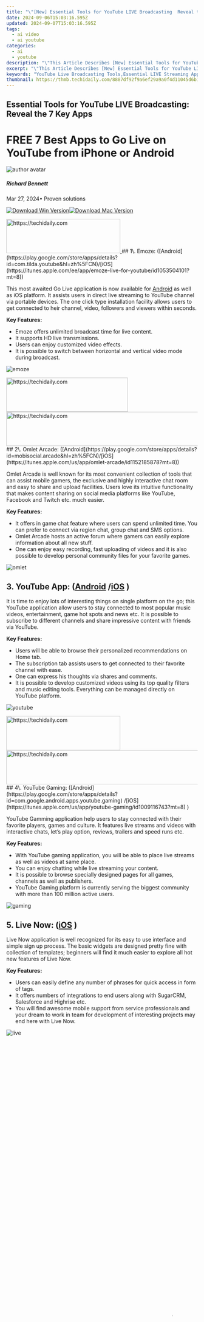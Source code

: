 ```yaml
---
title: "\"[New] Essential Tools for YouTube LIVE Broadcasting  Reveal the 7 Key Apps for 2024\""
date: 2024-09-06T15:03:16.595Z
updated: 2024-09-07T15:03:16.595Z
tags:
  - ai video
  - ai youtube
categories:
  - ai
  - youtube
description: "\"This Article Describes [New] Essential Tools for YouTube LIVE Broadcasting: Reveal the 7 Key Apps for 2024\""
excerpt: "\"This Article Describes [New] Essential Tools for YouTube LIVE Broadcasting: Reveal the 7 Key Apps for 2024\""
keywords: "YouTube Live Broadcasting Tools,Essential LIVE Streaming Apps,Key YouTube Broadcasting Apps,LIVE Streaming Best Practices,Top LIVE Broadcasting Software,Prime YouTube Streaming Tools,Ultimate LIVE Broadcasting Aids"
thumbnail: https://thmb.techidaily.com/8887df92f9a6ef29a9a0f4d11045d6b1c0399eebd3f27cb0d07dfb8b59734a92.jpg
---
```


## Essential Tools for YouTube LIVE Broadcasting: Reveal the 7 Key Apps

# FREE 7 Best Apps to Go Live on YouTube from iPhone or Android

![author avatar](https://images.wondershare.com/filmora/article-images/richard-bennett.jpg)

##### Richard Bennett

 Mar 27, 2024• Proven solutions

[![Download Win Version](https://images.wondershare.com/filmora/guide/download-btn-win.jpg)](https://tools.techidaily.com/wondershare/filmora/download/)[![Download Mac Version](https://images.wondershare.com/filmora/guide/download-btn-mac.jpg)](https://tools.techidaily.com/wondershare/filmora/download/)

<!-- affiliate ads begin -->
<a href="https://25home.pxf.io/c/5597632/2123478/16836" target="_top" id="2123478">
  <img src="//a.impactradius-go.com/display-ad/16836-2123478" border="0" alt="https://techidaily.com" width="300" height="90"/>
</a>
<img height="0" width="0" src="https://25home.pxf.io/i/5597632/2123478/16836" style="position:absolute;visibility:hidden;" border="0" />
<!-- affiliate ads end -->
## 1\. Emoze: ([Android](https://play.google.com/store/apps/details?id=com.tilda.youtube&hl=zh%5FCN)/[iOS](https://itunes.apple.com/ee/app/emoze-live-for-youtube/id1053504101?mt=8))

This most awaited Go Live application is now available for [Android](https://play.google.com/store/apps/details?id=com.tilda.youtube&hl=zh%5FCN) as well as iOS platform. It assists users in direct live streaming to YouTube channel via portable devices. The one click type installation facility allows users to get connected to heir channel, video, followers and viewers within seconds.

**Key Features:**

* Emoze offers unlimited broadcast time for live content.
* It supports HD live transmissions.
* Users can enjoy customized video effects.
* It is possible to switch between horizontal and vertical video mode during broadcast.

![ emoze](https://images.wondershare.com/filmora/article-images/emoze.jpg)

<!-- affiliate ads begin -->
<a href="https://bluettius.sjv.io/c/5597632/2139109/17108" target="_top" id="2139109">
  <img src="//a.impactradius-go.com/display-ad/17108-2139109" border="0" alt="https://techidaily.com" width="320" height="90"/>
</a>
<img height="0" width="0" src="https://bluettius.sjv.io/i/5597632/2139109/17108" style="position:absolute;visibility:hidden;" border="0" />
<!-- affiliate ads end -->
<!-- affiliate ads begin -->
<a href="https://wigfever.sjv.io/c/5597632/2014849/22899" target="_top" id="2014849">
  <img src="//a.impactradius-go.com/display-ad/22899-2014849" border="0" alt="https://techidaily.com" width="728" height="90"/>
</a>
<img height="0" width="0" src="https://wigfever.sjv.io/i/5597632/2014849/22899" style="position:absolute;visibility:hidden;" border="0" />
<!-- affiliate ads end -->
## 2\. Omlet Arcade: ([Android](https://play.google.com/store/apps/details?id=mobisocial.arcade&hl=zh%5FCN)/[iOS](https://itunes.apple.com/us/app/omlet-arcade/id1152185878?mt=8))

Omlet Arcade is well known for its most convenient collection of tools that can assist mobile gamers, the exclusive and highly interactive chat room and easy to share and upload facilities. Users love its intuitive functionality that makes content sharing on social media platforms like YouTube, Facebook and Twitch etc. much easier.

**Key Features:**

* It offers in game chat feature where users can spend unlimited time. You can prefer to connect via region chat, group chat and SMS options.
* Omlet Arcade hosts an active forum where gamers can easily explore information about all new stuff.
* One can enjoy easy recording, fast uploading of videos and it is also possible to develop personal community files for your favorite games.

![ omlet](https://images.wondershare.com/filmora/article-images/omlet.jpg)

## 3\. YouTube App: ([Android](https://play.google.com/store/apps/details?id=com.google.android.youtube&hl=zh%5FCN) /[iOS](https://itunes.apple.com/us/app/youtube-watch-and-share-videos-music-clips/id544007664?mt=8) )

It is time to enjoy lots of interesting things on single platform on the go; this YouTube application allow users to stay connected to most popular music videos, entertainment, game hot spots and news etc. It is possible to subscribe to different channels and share impressive content with friends via YouTube.

**Key Features:**

* Users will be able to browse their personalized recommendations on Home tab.
* The subscription tab assists users to get connected to their favorite channel with ease.
* One can express his thoughts via shares and comments.
* It is possible to develop customized videos using its top quality filters and music editing tools. Everything can be managed directly on YouTube platform.

![youtube](https://images.wondershare.com/filmora/article-images/youtube.jpg)

<!-- affiliate ads begin -->
<a href="https://wigfever.sjv.io/c/5597632/2005183/22899" target="_top" id="2005183">
  <img src="//a.impactradius-go.com/display-ad/22899-2005183" border="0" alt="https://techidaily.com" width="300" height="90"/>
</a>
<img height="0" width="0" src="https://wigfever.sjv.io/i/5597632/2005183/22899" style="position:absolute;visibility:hidden;" border="0" />
<!-- affiliate ads end -->
<!-- affiliate ads begin -->
<a href="https://ephamedtechinc.pxf.io/c/5597632/2137204/26400" target="_top" id="2137204">
  <img src="//a.impactradius-go.com/display-ad/26400-2137204" border="0" alt="https://techidaily.com" width="728" height="90"/>
</a>
<img height="0" width="0" src="https://ephamedtechinc.pxf.io/i/5597632/2137204/26400" style="position:absolute;visibility:hidden;" border="0" />
<!-- affiliate ads end -->
## 4\. YouTube Gaming: ([Android](https://play.google.com/store/apps/details?id=com.google.android.apps.youtube.gaming) /[iOS](https://itunes.apple.com/us/app/youtube-gaming/id1009116743?mt=8) )

YouTube Gamming application help users to stay connected with their favorite players, games and culture. It features live streams and videos with interactive chats, let’s play option, reviews, trailers and speed runs etc.

**Key Features:**

* With YouTube gaming application, you will be able to place live streams as well as videos at same place.
* You can enjoy chatting while live streaming your content.
* It is possible to browse specially designed pages for all games, channels as well as publishers.
* YouTube Gaming platform is currently serving the biggest community with more than 100 million active users.

![gaming](https://images.wondershare.com/filmora/article-images/gaming.jpg)

## 5\. Live Now: ([iOS](https://itunes.apple.com/cn/app/live-now-stream-live-video/id1097020890?mt=8) )

Live Now application is well recognized for its easy to use interface and simple sign up process. The basic widgets are designed pretty fine with collection of templates; beginners will find it much easier to explore all hot new features of Live Now.

**Key Features:**

* Users can easily define any number of phrases for quick access in form of tags.
* It offers numbers of integrations to end users along with SugarCRM, Salesforce and Highrise etc.
* You will find awesome mobile support from service professionals and your dream to work in team for development of interesting projects may end here with Live Now.

![live](https://images.wondershare.com/filmora/article-images/live.jpg)

<!-- affiliate ads begin -->
<span id="1531879">
					<video width="864" height="1536" style="cursor:pointer"
           poster="//a.impactradius-go.com/display-clicktoplayimage/1531879.png"
           onclick="if(!this.playClicked){this.play();this.setAttribute('controls',true);this.playClicked=true;}">
	   <source src="//a.impactradius-go.com/display-ad/16446-1531879">
	   <img src="//a.impactradius-go.com/display-clicktoplayimage/1531879.png" style="border: none; height: 100%; width: 100%; object-fit: contain">
	</video>
	<div style="width:540px;text-align:center"><a href="javascript:window.open(decodeURIComponent('https%3A%2F%2Flaganoo.pxf.io%2Fc%2F5597632%2F1531879%2F16446'), '_blank');void(0);">Click here</a></div>
</span>
<img height="0" width="0" src="https://imp.pxf.io/i/5597632/1531879/16446" style="position:absolute;visibility:hidden;" border="0" />
<!-- affiliate ads end -->
<!-- affiliate ads begin -->
<span id="2135471">
					<video width="864" height="1536" style="cursor:pointer"
           poster="//a.impactradius-go.com/display-clicktoplayimage/2135471.png"
           onclick="if(!this.playClicked){this.play();this.setAttribute('controls',true);this.playClicked=true;}">
	   <source src="//a.impactradius-go.com/display-ad/18498-2135471">
	   <img src="//a.impactradius-go.com/display-clicktoplayimage/2135471.png" style="border: none; height: 100%; width: 100%; object-fit: contain">
	</video>
	<div style="width:540px;text-align:center"><a href="javascript:window.open(decodeURIComponent('https%3A%2F%2Funicoeye.pxf.io%2Fc%2F5597632%2F2135471%2F18498'), '_blank');void(0);">Click here</a></div>
</span>
<img height="0" width="0" src="https://imp.pxf.io/i/5597632/2135471/18498" style="position:absolute;visibility:hidden;" border="0" />
<!-- affiliate ads end -->
## 6\. Stream Tube: ([iOS](https://itunes.apple.com/cn/app/streamtube-pro/id1100534743?mt=8) )

Stream Tube application comes with so many advanced features that can assist users in easy live streaming. It can support HD as well as SD content whereas stream quality can be adjusted as per need. The donation system, ability to surf safari while live streaming and change YouTube server as per need, are some of its latest features.

**Key Features:**

* Users can enjoy editing with advanced filters, logos and manual as well as auto focus abilities.
* It offers landscape and portrait streaming abilities.
* Users can capture stills while live streaming their content.
* You will love to use its Zoomx15 feature.
* The one tap start type functionality is highly useful.

![stream](https://images.wondershare.com/filmora/article-images/stream.jpg)

## 7\. CameraFi Live: ([Android](https://play.google.com/store/apps/details?id=com.vaultmicro.camerafi.live) )

CameraFi Live app is designed for Android devices only and it makes direct connection with Facebook and YouTube for fast sharing abilities. CameraFi Live can be used with smart phone camera as well as can be connected to a USB camera unit. The interactive user platform assists in fast responses.

![camerafi](https://images.wondershare.com/filmora/article-images/camerafi.jpg)

<!-- affiliate ads begin -->
<a href="https://review-au.sjv.io/c/5597632/2135316/14409" target="_top" id="2135316">
  <img src="//a.impactradius-go.com/display-ad/14409-2135316" border="0" alt="https://techidaily.com" width="728" height="90"/>
</a>
<img height="0" width="0" src="https://review-au.sjv.io/i/5597632/2135316/14409" style="position:absolute;visibility:hidden;" border="0" />
<!-- affiliate ads end -->
**Key Features:**

* It is possible to broadcast amazing videos without any restriction over time using CameraFi Live.
* This application is well known for its professional video quality that leads to much higher performance when connected to DSLR and camcorders.
* Users will love to enjoy its ability to broadcast games with much impressive content quality
* Some of the best and most advanced features added to CameraFi Live are live poll voting, 360 degree live streaming with VR camera, picture in picture ability, advanced text and image overlays, video filters and many more.

![Filmora logo](https://images.wondershare.com/filmora/logo_icon/wondershare-filmora-logo-horizontal.png) ![filmora product interface](https://images.wondershare.com/filmora/images/common/filmora-product-banner.png)

### Filmora - Best YouTube Video Recorder and Editor

* Record YouTube videos on your computer with audio and webcam.
* [Edit videos](https://tools.techidaily.com/wondershare/filmora/download/) quickly with a wide range of gaming effects.
* Rich video tempaltes and resources for videos.
* Export to MP4, MOV, MKV, GIF and multiple formats.

[Try It Free](https://tools.techidaily.com/wondershare/filmora/download/)

For Win 7 or later (64-bit)

[Try It Free](https://tools.techidaily.com/wondershare/filmora/download/)

For macOS 10.12 or later

![secure download](https://static.wondershare.com/images-filmora/images/common/securety.svg)Secure Download

<!-- affiliate ads begin -->
<a href="https://aligracehair.sjv.io/c/5597632/2135398/19272" target="_top" id="2135398">
  <img src="//a.impactradius-go.com/display-ad/19272-2135398" border="0" alt="https://techidaily.com" width="250" height="90"/>
</a>
<img height="0" width="0" src="https://aligracehair.sjv.io/i/5597632/2135398/19272" style="position:absolute;visibility:hidden;" border="0" />
<!-- affiliate ads end -->
![author avatar](https://images.wondershare.com/filmora/article-images/richard-bennett.jpg)

<!-- affiliate ads begin -->
<a href="https://ephamedtechinc.pxf.io/c/5597632/2136615/26400" target="_top" id="2136615">
  <img src="//a.impactradius-go.com/display-ad/26400-2136615" border="0" alt="https://techidaily.com" width="728" height="90"/>
</a>
<img height="0" width="0" src="https://ephamedtechinc.pxf.io/i/5597632/2136615/26400" style="position:absolute;visibility:hidden;" border="0" />
<!-- affiliate ads end -->
Richard Bennett

Richard Bennett is a writer and a lover of all things video.

Follow @Richard Bennett


<ins class="adsbygoogle"
     style="display:block"
     data-ad-format="autorelaxed"
     data-ad-client="ca-pub-7571918770474297"
     data-ad-slot="1223367746"></ins>



<ins class="adsbygoogle"
     style="display:block"
     data-ad-client="ca-pub-7571918770474297"
     data-ad-slot="8358498916"
     data-ad-format="auto"
     data-full-width-responsive="true"></ins>

<span class="atpl-alsoreadstyle">Also read:</span>
<div><ul>
<li><a href="https://youtube-data.techidaily.com/hannel-elevation-strategy-quickly-reach-your-10k-view-quota-in-2024/"><u>[New] Channel Elevation Strategy – Quickly Reach Your 10K View Quota, In 2024</u></a></li>
<li><a href="https://youtube-data.techidaily.com/asily-download-your-favorites-handpicked-tools-reviewed-for-2024/"><u>[New] Easily Download Your Favorites Handpicked Tools Reviewed for 2024</u></a></li>
<li><a href="https://screen-sharing-recording.techidaily.com/new-harvest-highs-celebrating-farming-gaming-innovation/"><u>[New] Harvest Highs Celebrating Farming Gaming Innovation</u></a></li>
<li><a href="https://article-tips.techidaily.com/new-in-2024-deactivating-latest-os-restoring-to-mac-os-1010/"><u>[New] In 2024, Deactivating Latest OS Restoring to Mac OS 10.10</u></a></li>
<li><a href="https://youtube-data.techidaily.com/n-2024-essential-techniques-for-yt-video-tweaking-with-wm-maker/"><u>[New] In 2024, Essential Techniques for YT Video Tweaking with WM Maker</u></a></li>
<li><a href="https://youtube-data.techidaily.com/n-2024-exclusive-webcast-winners/"><u>[New] In 2024, Exclusive Webcast Winners</u></a></li>
<li><a href="https://youtube-data.techidaily.com/n-2024-the-roadmap-to-creating-successful-youtube-collaborations/"><u>[New] In 2024, The Roadmap to Creating Successful YouTube Collaborations</u></a></li>
<li><a href="https://some-techniques.techidaily.com/new-innovating-industries-with-immersive-virtual-reality/"><u>[New] Innovating Industries with Immersive Virtual Reality</u></a></li>
<li><a href="https://youtube-data.techidaily.com/avigate-to-8-online-vaults-for-free-green-screen-backdrop-archives/"><u>[New] Navigate to 8 Online Vaults for Free Green Screen Backdrop Archives</u></a></li>
<li><a href="https://youtube-zero.techidaily.com/iewership-victors-the-worlds-top-10-video-content-makers-for-2024/"><u>[New] Viewership Victors The World's Top 10 Video Content Makers for 2024</u></a></li>
<li><a href="https://instagram-clips.techidaily.com/updated-2024-approved-effortless-viewing-tackling-instagram-video-issues/"><u>[Updated] 2024 Approved Effortless Viewing Tackling Instagram Video Issues</u></a></li>
<li><a href="https://tiktok-clips.techidaily.com/updated-discover-the-50-best-viewed-tiktok-hashtags-for-2024/"><u>[Updated] Discover the 50 Best-Viewed TikTok Hashtags for 2024</u></a></li>
<li><a href="https://youtube-data.techidaily.com/ed-elevate-your-presence-the-best-5-practices-for-max-viewers-for-2024/"><u>[Updated] Elevate Your Presence The Best 5 Practices for Max Viewers for 2024</u></a></li>
<li><a href="https://youtube-data.techidaily.com/ed-enhance-video-visibility-using-creator-studio-wisdom/"><u>[Updated] Enhance Video Visibility Using Creator Studio Wisdom</u></a></li>
<li><a href="https://youtube-data.techidaily.com/ed-ethical-practices-for-accumulating-over-a-million-video-engagements/"><u>[Updated] Ethical Practices for Accumulating Over A Million Video Engagements</u></a></li>
<li><a href="https://some-techniques.techidaily.com/updated-expert-tips-for-adding-stunning-motion-blur-effects-to-photos/"><u>[Updated] Expert Tips for Adding Stunning Motion Blur Effects to Photos</u></a></li>
<li><a href="https://facebook-video-footage.techidaily.com/updated-flourishing-on-a-beauty-youtube-channel/"><u>[Updated] Flourishing on a Beauty YouTube Channel</u></a></li>
<li><a href="https://youtube-data.techidaily.com/ed-from-chat-room-to-global-stage-broadcast-google-meet-on-youtube/"><u>[Updated] From Chat Room to Global Stage Broadcast Google Meet on YouTube</u></a></li>
<li><a href="https://video-screen-grab.techidaily.com/updated-in-2024-capturing-competitive-overwatch-in-minutes/"><u>[Updated] In 2024, Capturing Competitive Overwatch in Minutes</u></a></li>
<li><a href="https://youtube-data.techidaily.com/ed-in-2024-maximizing-vids-for-cash-comparing-dm-and-yo-strategies/"><u>[Updated] In 2024, Maximizing Vids for Cash Comparing Dm & Yo Strategies</u></a></li>
<li><a href="https://youtube-data.techidaily.com/ed-in-2024-pulse-picking-playbacks-character-beats-unveiled/"><u>[Updated] In 2024, Pulse-Picking Playbacks Character Beats Unveiled</u></a></li>
<li><a href="https://youtube-data.techidaily.com/ed-in-2024-the-monetary-map-mr-beasts-financials-uncovered/"><u>[Updated] In 2024, The Monetary Map Mr. Beast’s Financials Uncovered</u></a></li>
<li><a href="https://youtube-data.techidaily.com/ed-in-2024-unlock-seo-success-precision-crafted-video-titles-and-tags/"><u>[Updated] In 2024, Unlock SEO Success Precision-Crafted Video Titles and Tags</u></a></li>
<li><a href="https://youtube-data.techidaily.com/ed-pulse-picking-playbacks-character-beats-unveiled/"><u>[Updated] Pulse-Picking Playbacks Character Beats Unveiled</u></a></li>
<li><a href="https://youtube-data.techidaily.com/ed-shrink-it-down-youtubes-video-trimming-process/"><u>[Updated] Shrink It Down YouTube's Video Trimming Process</u></a></li>
<li><a href="https://youtube-data.techidaily.com/ed-step-by-step-setting-up-your-business-youtube-channel-on-mobile/"><u>[Updated] Step-by-Step Setting Up Your Business YouTube Channel on Mobile</u></a></li>
<li><a href="https://youtube-data.techidaily.com/ed-streaming-made-simple-convert-and-broadcast-mp3-songs-online/"><u>[Updated] Streaming Made Simple Convert and Broadcast MP3 Songs Online</u></a></li>
<li><a href="https://youtube-data.techidaily.com/ed-video-quality-comparison-mirrorless-or-dslr-cameras-in-2024/"><u>[Updated] Video Quality Comparison Mirrorless or DSLR Cameras, In 2024</u></a></li>
<li><a href="https://youtube-data.techidaily.com/ed-youtube-mastery-tips-for-producing-cutting-edge-videos/"><u>[Updated] YouTube Mastery Tips for Producing Cutting-Edge Videos</u></a></li>
<li><a href="https://youtube-data.techidaily.com/ed-youtube-to-igtv-conversion-pro-tips-revealed/"><u>[Updated] YouTube-to-IGTV Conversion Pro Tips Revealed</u></a></li>
<li><a href="https://youtube-data.techidaily.com/approved-optimize-your-online-presence-youtube-to-dailymotion-video-migration/"><u>2024 Approved Optimize Your Online Presence YouTube to Dailymotion Video Migration</u></a></li>
<li><a href="https://youtube-data.techidaily.com/approved-skyrocket-your-channels-reach-secure-a-10k-views-milestone/"><u>2024 Approved Skyrocket Your Channel's Reach Secure a 10K Views Milestone</u></a></li>
<li><a href="https://youtube-data.techidaily.com/approved-ultimate-guide-finalcut-pro-for-youtube-editing/"><u>2024 Approved Ultimate Guide FinalCut Pro for YouTube Editing</u></a></li>
<li><a href="https://screen-sharing-recording.techidaily.com/2024-approved-unlocking-captivates-potential-for-video-creation/"><u>2024 Approved Unlocking Captivate's Potential for Video Creation</u></a></li>
<li><a href="https://android-location-track.techidaily.com/3-solutions-to-find-your-samsung-galaxy-m54-5g-current-location-of-a-mobile-number-drfone-by-drfone-virtual-android/"><u>3 Solutions to Find Your Samsung Galaxy M54 5G Current Location of a Mobile Number | Dr.fone</u></a></li>
<li><a href="https://youtube-video-recordings.techidaily.com/broadcast-easily-3-steps-to-post-mp3-on-youtube/"><u>Broadcast Easily 3 Steps to Post MP3 on YouTube</u></a></li>
<li><a href="https://buynow-tips.techidaily.com/cheap-and-fast-why-ankers-powerdrive-is-unmatched-for-efficient-in-car-charging-solutions/"><u>Cheap and Fast: Why Anker’s PowerDrive Is Unmatched for Efficient In-Car Charging Solutions</u></a></li>
<li><a href="https://tech-haven.techidaily.com/exporting-your-gpt-3-interactions-a-comprehensive-tutorial/"><u>Exporting Your GPT-3 Interactions - A Comprehensive Tutorial</u></a></li>
<li><a href="https://driver-download.techidaily.com/get-the-latest-epson-wf-2750-drivers-for-your-device/"><u>Get the Latest Epson WF-2750 Drivers for Your Device</u></a></li>
<li><a href="https://hardware-help.techidaily.com/get-up-to-date-drivers-for-epson-all-in-one-scanners-download-here/"><u>Get Up-to-Date Drivers for Epson All-in-One Scanners – Download Here!</u></a></li>
<li><a href="https://solve-help.techidaily.com/how-to-watch-movies-on-your-xbox-one-from-dvds/"><u>How To Watch Movies On Your Xbox One From DVDs</u></a></li>
<li><a href="https://android-transfer.techidaily.com/in-2024-android-to-apple-how-to-transfer-photos-from-vivo-v27e-to-ipad-easily-drfone-by-drfone-transfer-from-android-transfer-from-android/"><u>In 2024, Android to Apple How To Transfer Photos From Vivo V27e to iPad Easily | Dr.fone</u></a></li>
<li><a href="https://youtube-data.techidaily.com/24-pioneering-sustainability-transforming-metropolitan-environments/"><u>In 2024, Pioneering Sustainability Transforming Metropolitan Environments</u></a></li>
<li><a href="https://android-location-track.techidaily.com/in-2024-top-10-best-spy-watches-for-your-oppo-a18-drfone-by-drfone-virtual-android/"><u>In 2024, Top 10 Best Spy Watches For your Oppo A18 | Dr.fone</u></a></li>
<li><a href="https://youtube-data.techidaily.com/24-top-revenue-making-youtube-visionary/"><u>In 2024, Top Revenue-Making YouTube Visionary</u></a></li>
<li><a href="https://youtube-data.techidaily.com/ating-your-online-journey-a-step-by-step-guide-to-youtube-for-2024/"><u>Initiating Your Online Journey A Step-by-Step Guide to YouTube for 2024</u></a></li>
<li><a href="https://buynow-marvelous.techidaily.com/mlb-the-show-19-review-an-eye-catching-sports-experience-enhanced-by-hidden-rpg-aspects/"><u>MLB The Show 19 Review: An Eye Catching Sports Experience Enhanced by Hidden RPG Aspects</u></a></li>
<li><a href="https://techtrends.techidaily.com/resolving-launchdll-file-missing-a-step-by-step-guide/"><u>Resolving 'Launch.dll' File Missing: A Step-by-Step Guide</u></a></li>
<li><a href="https://sound-issues.techidaily.com/step-by-step-solution-resolving-airpod-mic-malfunctions-in-windows-11/"><u>Step-by-Step Solution: Resolving AirPod Mic Malfunctions in Windows 11</u></a></li>
<li><a href="https://sim-unlock.techidaily.com/the-best-android-unlock-software-for-samsung-galaxy-s23-fe-device-top-5-picks-to-remove-android-locks-by-drfone-android/"><u>The Best Android Unlock Software For Samsung Galaxy S23 FE Device Top 5 Picks to Remove Android Locks</u></a></li>
<li><a href="https://youtube-data.techidaily.com/icks-11-affordable-innovative-yt-moniker-generators/"><u>Top Picks 11 Affordable, Innovative YT Moniker Generators</u></a></li>
<li><a href="https://android-unlock.techidaily.com/unlock-oppo-reno-11f-5g-phone-password-without-factory-reset-full-guide-here-by-drfone-android/"><u>Unlock Oppo Reno 11F 5G Phone Password Without Factory Reset Full Guide Here</u></a></li>
</ul></div>
